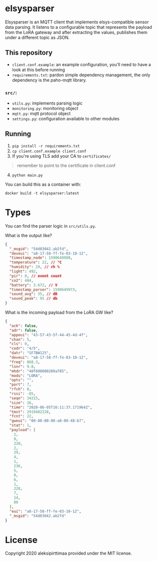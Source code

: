 # elsysparser

Elsysparser is an MQTT client that implements elsys-compatible sensor data parsing. It listens to a configurable topic that represents the payload from the LoRA gateway and after extracting the values, publishes them under a different topic as JSON.

## This repository

- `client.conf.example`: an example configuration, you'll need to have a look at this before running
- `requirements.txt`: pardon simple dependency management, the only dependency is the paho-mqtt library.

### `src/`:

- `utils.py`: implements parsing logic
- `monitoring.py`: monitoring object
- `mqtt.py`: mqtt protocol object
- `settings.py`: configuration available to other modules


## Running

1. ```pip install -r requirements.txt```
2. ```cp client.conf.example client.conf```
3. If you're using TLS add your CA to `certificates/`
> remember to point to the certificate in client.conf
4. ```python main.py```

You can build this as a container with:

```docker build -t elsysparser:latest```


# Types

You can find the parser logic in `src/utils.py`.

What is the output like?
```json
{
  "_msgid": "54d03042.ab2fd",
  "deveui": "a8-17-58-ff-fe-03-10-12",
  "timestamp_node": 1590648980,
  "temperature": 22, // °C
  "humidity": 29, // rh %
  "light": 492,
  "pir": 0, // event count
  "co2": 484,
  "battery": 3.672, // V
  "timestamp_parser": 1590649973, 
  "sound_avg": 35, // dB
  "sound_peak": 95 // db
}
```

What is the incoming payload from the LoRA GW like?
```json
{
  "ack": false,
  "adr": false,
  "appeui": "43-57-43-5f-44-45-4d-4f",
  "chan": 5,
  "cls": 0,
  "codr": "4/5",
  "datr": "SF7BW125",
  "deveui": "a8-17-58-ff-fe-03-10-12",
  "freq": 868.3,
  "lsnr": 9.8,
  "mhdr": "40f600000280a785",
  "modu": "LORA",
  "opts": "",
  "port": 7,
  "rfch": 0,
  "rssi": -85,
  "seqn": 34215,
  "size": 16,
  "time": "2020-06-05T16:11:37.171964Z",
  "tmst": 2919482228,
  "fcnt": 22,
  "gweui": "00-80-00-00-a0-00-48-b7",
  "stat": 1,
  "payload": [
    1,
    0,
    220,
    2,
    29,
    4,
    1,
    236,
    5,
    0,
    6,
    1,
    228,
    7,
    14,
    88
  ],
  "eui": "a8-17-58-ff-fe-03-10-12",
  "_msgid": "54d03042.ab2fd"
}
```

# License

Copyright 2020 aleksipirttimaa provided under the MIT license.
